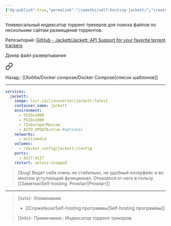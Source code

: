 ```yaml
---
{"dg-publish":true,"permalink":"/zametki/self-hosting-jackett/","created":"2024-09-02 01:20","updated":"2024-09-24T23:22:44+03:00"}
---
```


Универсальный индексатор торрент трекеров для поиска файлов по нескольким сайтам размещения торрентов.

Репозиторий: [GitHub - Jackett/Jackett: API Support for your favorite torrent trackers](https://github.com/Jackett/Jackett)

Докер файл развертывания 

<div class="transclusion internal-embed is-loaded"><a class="markdown-embed-link" href="/docker-compose/jackett/" aria-label="Open link"><svg xmlns="http://www.w3.org/2000/svg" width="24" height="24" viewBox="0 0 24 24" fill="none" stroke="currentColor" stroke-width="2" stroke-linecap="round" stroke-linejoin="round" class="svg-icon lucide-link"><path d="M10 13a5 5 0 0 0 7.54.54l3-3a5 5 0 0 0-7.07-7.07l-1.72 1.71"></path><path d="M14 11a5 5 0 0 0-7.54-.54l-3 3a5 5 0 0 0 7.07 7.07l1.71-1.71"></path></svg></a><div class="markdown-embed">




Назад:: [[Хобби/Docker compose/Docker Compose\|список шаблонов]]

---
```yaml
services:
  jackett:
    image: lscr.io/linuxserver/jackett:latest
    container_name: jackett
    environment:
      - PUID=1000
      - PGID=1000
      - TZ=Europe/Moscow
      - AUTO_UPDATE=true #optional
    networks:
      - multimedia
    volumes:
      - /docker_config/jackett:/config
    ports:
      - 9117:9117
    restart: unless-stopped
```



</div></div>


> [!bug]
> Ведет себя очень не стабильно, не удобный интерфейс и во многом уступающий функционал. Отказался от него в пользу [[Заметки/Self-hosting. Prowlarr\|Prowlarr]]

---
> [!urls]- Упоминания:
> - [[Служебное/Self-hosting программы\|Self-hosting программы]]

> [!info]-
> Примечание:: Индексатор торрент трекеров
